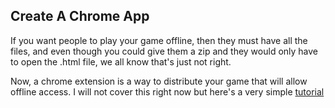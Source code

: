## Create A Chrome App

If you want people to play your game offline, then they must have all the files, and even though you could give them a zip and they would only have to open the .html file, we all know that's just not right.

Now, a chrome extension is a way to distribute your game that will allow offline access. I will not cover this right now but here's a very simple [tutorial](https://developer.chrome.com/webstore/get_started_simple)
